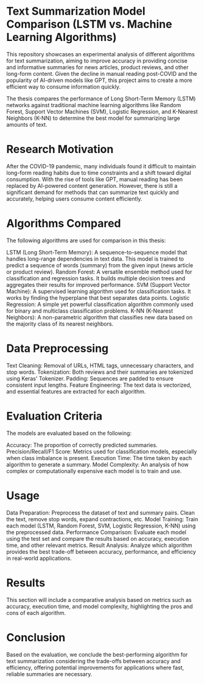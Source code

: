 # Text Summarization Model Comparison (LSTM vs. Machine Learning Algorithms)
This repository showcases an experimental analysis of different algorithms for text summarization, aiming to improve accuracy in providing concise and informative summaries for news articles, product reviews, and other long-form content. Given the decline in manual reading post-COVID and the popularity of AI-driven models like GPT, this project aims to create a more efficient way to consume information quickly.

The thesis compares the performance of Long Short-Term Memory (LSTM) networks against traditional machine learning algorithms like Random Forest, Support Vector Machines (SVM), Logistic Regression, and K-Nearest Neighbors (K-NN) to determine the best model for summarizing large amounts of text.

# Research Motivation
After the COVID-19 pandemic, many individuals found it difficult to maintain long-form reading habits due to time constraints and a shift toward digital consumption. With the rise of tools like GPT, manual reading has been replaced by AI-powered content generation. However, there is still a significant demand for methods that can summarize text quickly and accurately, helping users consume content efficiently.

# Algorithms Compared
The following algorithms are used for comparison in this thesis:

LSTM (Long Short-Term Memory): A sequence-to-sequence model that handles long-range dependencies in text data. This model is trained to predict a sequence of words (summary) from the given input (news article or product review).
Random Forest: A versatile ensemble method used for classification and regression tasks. It builds multiple decision trees and aggregates their results for improved performance.
SVM (Support Vector Machine): A supervised learning algorithm used for classification tasks. It works by finding the hyperplane that best separates data points.
Logistic Regression: A simple yet powerful classification algorithm commonly used for binary and multiclass classification problems.
K-NN (K-Nearest Neighbors): A non-parametric algorithm that classifies new data based on the majority class of its nearest neighbors.

# Data Preprocessing
Text Cleaning: Removal of URLs, HTML tags, unnecessary characters, and stop words.
Tokenization: Both reviews and their summaries are tokenized using Keras' Tokenizer.
Padding: Sequences are padded to ensure consistent input lengths.
Feature Engineering: The text data is vectorized, and essential features are extracted for each algorithm.

# Evaluation Criteria
The models are evaluated based on the following:

Accuracy: The proportion of correctly predicted summaries.
Precision/Recall/F1 Score: Metrics used for classification models, especially when class imbalance is present.
Execution Time: The time taken by each algorithm to generate a summary.
Model Complexity: An analysis of how complex or computationally expensive each model is to train and use.

# Usage

Data Preparation:
Preprocess the dataset of text and summary pairs. Clean the text, remove stop words, expand contractions, etc.
Model Training:
Train each model (LSTM, Random Forest, SVM, Logistic Regression, K-NN) using the preprocessed data.
Performance Comparison:
Evaluate each model using the test set and compare the results based on accuracy, execution time, and other relevant metrics.
Result Analysis:
Analyze which algorithm provides the best trade-off between accuracy, performance, and efficiency in real-world applications.

# Results
This section will include a comparative analysis based on metrics such as accuracy, execution time, and model complexity, highlighting the pros and cons of each algorithm.

# Conclusion
Based on the evaluation, we conclude the best-performing algorithm for text summarization considering the trade-offs between accuracy and efficiency, offering potential improvements for applications where fast, reliable summaries are necessary.
